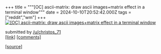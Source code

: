 +++
title = """[OC] ascii-matrix: draw ascii images+matrix effect in a terminal window"""
date = 2024-10-10T20:52:42.000Z
tags = ["reddit","wm"]
+++
[![[OC] ascii-matrix: draw ascii images+matrix effect in a terminal window](https://external-preview.redd.it/bnI2amdoeWRyenRkMSE1ZMt_ZYQhNyFoWariiSJjEXhXMjVpMtSHbwSbzMkx.png?width=640&crop=smart&auto=webp&s=9ca5d228aac764a161f61f146a298ac799a9481d "[OC] ascii-matrix: draw ascii images+matrix effect in a terminal window")](https://www.reddit.com/r/unixporn/comments/1g0sx1c/oc_asciimatrix_draw_ascii_imagesmatrix_effect_in/)

submitted by [/u/christos\_71](https://www.reddit.com/user/christos_71)  
[\[link\]](https://v.redd.it/o78epwxdrztd1) [\[comments\]](https://www.reddit.com/r/unixporn/comments/1g0sx1c/oc_asciimatrix_draw_ascii_imagesmatrix_effect_in/)

[[source]](https://www.reddit.com/r/unixporn/comments/1g0sx1c/oc_asciimatrix_draw_ascii_imagesmatrix_effect_in/)
